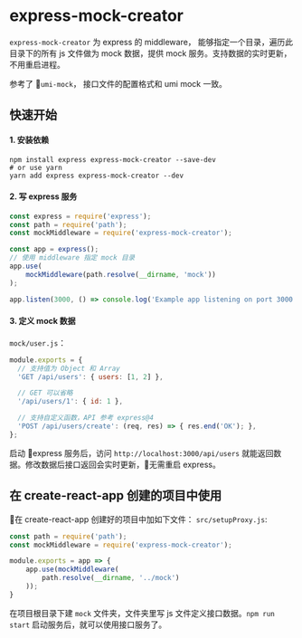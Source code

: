 # express-mock-creator

`express-mock-creator` 为 express 的 middleware， 能够指定一个目录，遍历此目录下的所有 js 文件做为 mock 数据，提供 mock 服务。支持数据的实时更新，不用重启进程。

参考了 `umi-mock`， 接口文件的配置格式和 umi mock 一致。

## 快速开始

#### 1. 安装依赖
```shell
npm install express express-mock-creator --save-dev
# or use yarn
yarn add express express-mock-creator --dev
```

#### 2. 写 express 服务
```js
const express = require('express');
const path = require('path');
const mockMiddleware = require('express-mock-creator');

const app = express();
// 使用 middleware 指定 mock 目录
app.use(
    mockMiddleware(path.resolve(__dirname, 'mock'))
);

app.listen(3000, () => console.log('Example app listening on port 3000!'));
```

#### 3. 定义 mock 数据
`mock/user.js`：
```js
module.exports = {
  // 支持值为 Object 和 Array
  'GET /api/users': { users: [1, 2] },

  // GET 可以省略
  '/api/users/1': { id: 1 },

  // 支持自定义函数，API 参考 express@4
  'POST /api/users/create': (req, res) => { res.end('OK'); },
};
```

启动 express 服务后，访问 `http://localhost:3000/api/users` 就能返回数据。修改数据后接口返回会实时更新，无需重启 express。


## 在 create-react-app 创建的项目中使用
在 create-react-app 创建好的项目中加如下文件：
`src/setupProxy.js`: 
```js
const path = require('path');
const mockMiddleware = require('express-mock-creator');

module.exports = app => {
    app.use(mockMiddleware(
        path.resolve(__dirname, '../mock')
    ));
}
```

在项目根目录下建 `mock` 文件夹，文件夹里写 js 文件定义接口数据。`npm run start` 启动服务后，就可以使用接口服务了。